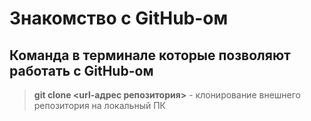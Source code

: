 # Знакомство с GitHub-ом 

## Команда в терминале которые позволяют работать с GitHub-ом
> **git clone <url-адрес репозитория>** - клонирование внешнего репозитория на локальный ПК


